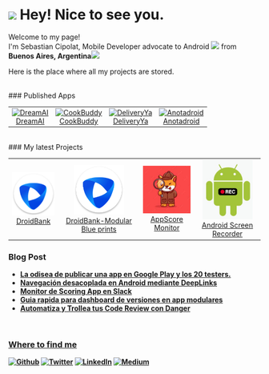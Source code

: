 
<h1><img src="https://emojis.slackmojis.com/emojis/images/1531849430/4246/blob-sunglasses.gif?1531849430" width="30"/> Hey! Nice to see you.</h1>
<p>Welcome to my page! </br> I'm Sebastian Cipolat, Mobile Developer advocate to Android <img src="https://raw.githubusercontent.com/rahul-jha98/github_readme_icons/main/language_and_tools/square/android/android.svg" width="25"/> from  <b>Buenos Aires, Argentina</b><img src="https://cdn-icons-png.flaticon.com/512/555/555615.png" width="25"/>

Here is the place where all my projects are stored.
</h1>
<br/>
### Published Apps

<table>
  <tr>
    <td align="center">
      <a href="https://play.google.com/store/apps/details?id=com.dreamai.app">
        <img src="https://play-lh.googleusercontent.com/A1AhW9wVRgHcYVfqW8965VK4Yp1m1Ae1C70dyqmOJ4tauT_3W3_XKhQum4ln8LD3-w=s48-rw" width="100px;" alt="DreamAI"/>
      </a>
      <br />
      <a href="https://play.google.com/store/apps/details?id=com.dreamai.app">DreamAI</a>
    </td>
    <td align="center">
      <a href="https://play.google.com/store/apps/details?id=com.cookbuddy.app">
        <img src="https://lh3.googleusercontent.com/D_uiMEEN9GKejPpLbua8HxEMZZqSvIV8aR3cFwzYXD18TjIA4aNaUu125CiYSnwi5X8" width="100px;" alt="CookBuddy"/>
      </a>
      <br />
      <a href="https://play.google.com/store/apps/details?id=com.cookbuddy.app">CookBuddy</a>
    </td>
      <td align="center">
      <a href="https://play.google.com/store/apps/details?id=com.cipolat.deliveryya">
        <img src="https://play-lh.googleusercontent.com/8lt2hesa4HuwS9pbsg6xMOr_0Z-IIeESPtLgIrgjOtARxfS9QAoJhmkk_YhOOfWrV-4=w240-h480-rw" width="100px;" alt="DeliveryYa"/>
      </a>
      <br />
      <a href="https://play.google.com/store/apps/details?id=com.cipolat.deliveryya">DeliveryYa</a>
    </td>
      <td align="center">
      <a href="httpshttps://play.google.com/store/apps/details?id=cipolat.Anotadroid">
        <img src="https://lh3.googleusercontent.com/yBSwtyn_TvLSAJlcwc6LZsMMix3Txw34EKsycCVxWfd7vRpOFczC3vLzCUc7XTx_wnsI" width="100px;" alt="Anotadroid"/>
      </a>
      <br />
      <a href="https://play.google.com/store/apps/details?id=cipolat.Anotadroid">Anotadroid</a>
    </td>
  </tr>
</table>
</h1>
<br/>
### My latest Projects 
<table>
  <tr>
    <td align="center">
      <a href="https://github.com/sebacipolat/DroidBank">
        <img src="https://raw.githubusercontent.com/sebacipolat/DroidBank/main/app/src/main/res/mipmap-xxxhdpi/ic_launcher.png" width="100px;" alt="DreamAI"/>
      </a>
      <br />
      <a href="https://github.com/sebacipolat/DroidBank">DroidBank</a>
    </td>
    <td align="center">
      <a href="https://github.com/sebacipolat/DroidBank-modular">
        <img src="https://raw.githubusercontent.com/sebacipolat/DroidBank/main/app/src/main/res/mipmap-xxxhdpi/ic_launcher.png" width="100px;" alt="DreamAI"/>
      </a>
      <br />
      <a href="https://github.com/sebacipolat/DroidBank-modular">DroidBank-Modular Blue prints</a>
    </td>
        <td align="center">
      <a href="https://github.com/sebacipolat/app-score-monitor">
        <img src="https://raw.githubusercontent.com/sebacipolat/app-score-monitor/master/images/dog_inspector.jpeg" width="100px;" alt="DreamAI"/>
      </a>
      <br />
      <a href="https://github.com/sebacipolat/app-score-monitor">AppScore Monitor</a>
    </td>
            <td align="center">
      <a href="https://github.com/sebacipolat/android_screen_recorder">
        <img src="https://raw.githubusercontent.com/sebacipolat/android_screen_recorder/master/recorder_icon.png" width="100px;" alt="DreamAI"/>
      </a>
      <br />
      <a href="https://github.com/sebacipolat/android_screen_recorder">Android Screen Recorder
</a>
    </td>
  </tr>
</table>

### Blog Post

<ul>
  <li><a href="https://medium.com/@sebastiancipolat/la-odisea-de-publicar-una-app-en-google-play-y-los-20-testers-8cc315f4d0f1"><b>La odisea de publicar una app en Google Play y los 20 testers.</i></li>
  <li><a href="https://medium.com/@sebastiancipolat/navegaci%C3%B3n-desacoplada-mediante-deeplinks-en-android-ecf9e28bb797"><b>Navegación desacoplada en Android mediante DeepLinks</i></li>
  <li><a href="https://medium.com/@sebastiancipolat/monitor-de-scoring-app-en-slack-319bd5a41516"><b>Monitor de Scoring App en Slack</i></li>
  <li><a href="https://medium.com/@sebastiancipolat/guia-rapida-para-dashboard-de-versiones-en-app-modulares-51cc7c878df"><b>Guia rapida para dashboard de versiones en app modulares</i></li>
  <li><a href="https://medium.com/@sebastiancipolat/automatiza-y-trollea-tus-codes-review-con-danger-ae5853cebd1a"><b>Automatiza y Trollea tus Code Review con Danger</i></li>
</ul>

<br/>
<h3>Where to find me</h3>
<p>
<a href="https://github.com/sebacipolat" target="_blank"><img alt="Github" src="https://img.shields.io/badge/GitHub-%2312100E.svg?&style=for-the-badge&logo=Github&logoColor=white" /></a>
<a href="https://twitter.com/seba_cipolat" target="_blank"><img alt="Twitter" src="https://img.shields.io/badge/twitter-%231DA1F2.svg?&style=for-the-badge&logo=twitter&logoColor=white" /></a> 
<a href="https://www.linkedin.com/in/sebastiancipolat/" target="_blank"><img alt="LinkedIn" src="https://img.shields.io/badge/linkedin-%230077B5.svg?&style=for-the-badge&logo=linkedin&logoColor=white" /></a> <a href="https://medium.com/@sebastiancipolat" target="_blank"><img alt="Medium" src="https://img.shields.io/badge/medium-%2312100E.svg?&style=for-the-badge&logo=medium&logoColor=white" /></a>
</p>

